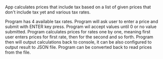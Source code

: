 App calculates prices that include tax based on a list of given prices that don't include tax yet and various tax rates.

Program has 4 available tax rates.
Program will ask user to enter a price and submit with ENTER key press.
Program wil accept values until 0 or no value submitted.
Program calculates prices for rates one by one, meaning first user enters prices for first rate, then for the second and so forth.
Program then will output calculations back to console, it can be also configured to output result to JSON file.
Program can be converted back to read prices from the file.

